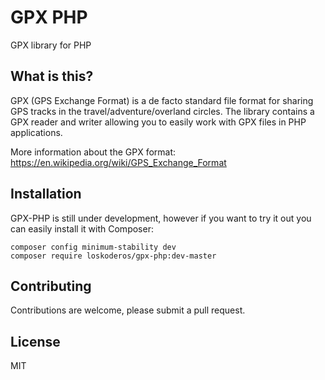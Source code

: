 # GPX PHP

GPX library for PHP

## What is this?

GPX (GPS Exchange Format) is a de facto standard file format for sharing GPS tracks in the travel/adventure/overland circles. The library contains a GPX reader and writer allowing you to easily work with GPX files in PHP applications.

More information about the GPX format:
https://en.wikipedia.org/wiki/GPS_Exchange_Format

## Installation
GPX-PHP is still under development, however if you want to try it out you can 
easily install it with Composer:
~~~
composer config minimum-stability dev
composer require loskoderos/gpx-php:dev-master
~~~

## Contributing
Contributions are welcome, please submit a pull request.

## License
MIT
